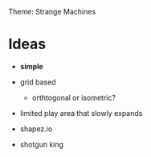 Theme: Strange Machines

# Ideas

- **simple**
- grid based
    - orthtogonal or isometric?
- limited play area that slowly expands

- shapez.io
- shotgun king




